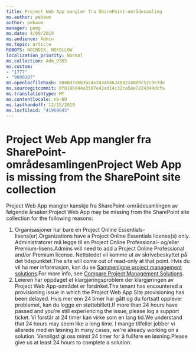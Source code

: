 ```yaml
---
title: Project Web App mangler fra SharePoint-områdesamling
ms.author: pebaum
author: pebaum
manager: pamg
ms.date: 4/09/2019
ms.audience: Admin
ms.topic: article
ROBOTS: NOINDEX, NOFOLLOW
localization_priority: Normal
ms.collection: Adm_O365
ms.custom:
- "1777"
- "9000207"
ms.openlocfilehash: 8800d7d6b3b24e2434bb63408224089c52c9e7de
ms.sourcegitcommit: 0f0186044a3597e42ad14c32ca58e7224344dcfa
ms.translationtype: MT
ms.contentlocale: nb-NO
ms.lasthandoff: 12/15/2019
ms.locfileid: "41969645"
---
```

# <a name="project-web-app-is-missing-from-the-sharepoint-site-collection"></a><span data-ttu-id="78cc9-102">Project Web App mangler fra SharePoint-områdesamlingen</span><span class="sxs-lookup"><span data-stu-id="78cc9-102">Project Web App is missing from the SharePoint site collection</span></span>

<span data-ttu-id="78cc9-103">Project Web App mangler kanskje fra SharePoint-områdesamlingen av følgende årsaker:</span><span class="sxs-lookup"><span data-stu-id="78cc9-103">Project Web App may be missing from the SharePoint site collection for the following reasons:</span></span>

1. <span data-ttu-id="78cc9-104">Organisasjoner har bare en Project Online Essentials-lisens(er).</span><span class="sxs-lookup"><span data-stu-id="78cc9-104">Organizations have a Project Online Essentials license(s) only.</span></span> <span data-ttu-id="78cc9-105">Administratorer må legge til en Project Online Professional- og/eller Premium-lisens.</span><span class="sxs-lookup"><span data-stu-id="78cc9-105">Admins will need to add a Project Online Professional and/or Premium license.</span></span> <span data-ttu-id="78cc9-106">Nettstedet vil komme ut av skrivebeskyttet på det tidspunktet.</span><span class="sxs-lookup"><span data-stu-id="78cc9-106">The site will come out of read-only at that point.</span></span> <span data-ttu-id="78cc9-107">Hvis du vil ha mer informasjon, kan du se [Sammenligne project management solutions](https://products.office.com/project/compare-microsoft-project-management-software?tab=1).</span><span class="sxs-lookup"><span data-stu-id="78cc9-107">For more info, see [Compare Project Management Solutions](https://products.office.com/project/compare-microsoft-project-management-software?tab=1).</span></span>
2. <span data-ttu-id="78cc9-108">Leieren har oppdaget et klargjøringsproblem der klargjøringen av Project Web App-området er forsinket.</span><span class="sxs-lookup"><span data-stu-id="78cc9-108">The tenant has encountered a provisioning issue in which the Project Web App Site provisioning has been delayed.</span></span> <span data-ttu-id="78cc9-109">Hvis mer enn 24 timer har gått og du fortsatt opplever problemet, kan du logge en støttebillett.</span><span class="sxs-lookup"><span data-stu-id="78cc9-109">If more than 24 hours have passed and you're still experiencing the issue, please log a support ticket.</span></span> <span data-ttu-id="78cc9-110">Vi forstår at 24 timer kan virke som en lang tid.</span><span class="sxs-lookup"><span data-stu-id="78cc9-110">We understand that 24 hours may seem like a long time.</span></span> <span data-ttu-id="78cc9-111">I mange tilfeller jobber vi allerede med en løsning.</span><span class="sxs-lookup"><span data-stu-id="78cc9-111">In many cases, we're already working on a solution.</span></span> <span data-ttu-id="78cc9-112">Vennligst gi oss minst 24 timer for å fullføre en løsning.</span><span class="sxs-lookup"><span data-stu-id="78cc9-112">Please give us at least 24 hours to complete a solution.</span></span>
